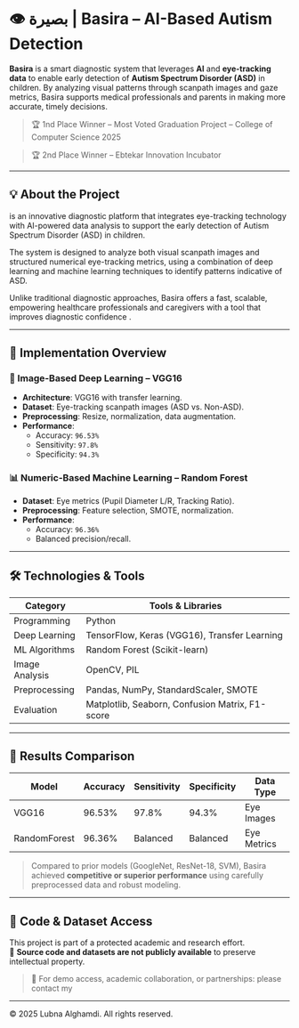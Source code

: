 # 👁️ بصيرة | Basira – AI-Based Autism Detection

**Basira** is a smart diagnostic system that leverages **AI** and **eye-tracking data** to enable early detection of **Autism Spectrum Disorder (ASD)** in children. By analyzing visual patterns through scanpath images and gaze metrics, Basira supports medical professionals and parents in making more accurate, timely decisions.

> 🏆 1nd Place Winner – Most Voted Graduation Project – College of Computer Science 2025

> 🏆 2nd Place Winner – Ebtekar Innovation Incubator  


---

## 💡 About the Project

 is an innovative diagnostic platform that integrates eye-tracking technology with AI-powered data analysis to support the early detection of Autism Spectrum Disorder (ASD) in children.

The system is designed to analyze both visual scanpath images and structured numerical eye-tracking metrics, using a combination of deep learning and machine learning techniques to identify patterns indicative of ASD.

Unlike traditional diagnostic approaches, Basira offers a fast, scalable, empowering healthcare professionals and caregivers with a tool that improves diagnostic confidence .

---

## 🧠 Implementation Overview

### 🔬 Image-Based Deep Learning – VGG16
- **Architecture**: VGG16 with transfer learning.
- **Dataset**: Eye-tracking scanpath images (ASD vs. Non-ASD).
- **Preprocessing**: Resize, normalization, data augmentation.
- **Performance**:
  - Accuracy: `96.53%`
  - Sensitivity: `97.8%`
  - Specificity: `94.3%`

### 📊 Numeric-Based Machine Learning – Random Forest
- **Dataset**: Eye metrics (Pupil Diameter L/R, Tracking Ratio).
- **Preprocessing**: Feature selection, SMOTE, normalization.
- **Performance**:
  - Accuracy: `96.36%`
  - Balanced precision/recall.

---

## 🛠️ Technologies & Tools

| Category       | Tools & Libraries                                             |
|----------------|--------------------------------------------------------------|
| Programming    | Python                                                       |
| Deep Learning  | TensorFlow, Keras (VGG16), Transfer Learning                 |
| ML Algorithms  | Random Forest (Scikit-learn)                                 |
| Image Analysis | OpenCV, PIL                                                  |
| Preprocessing  | Pandas, NumPy, StandardScaler, SMOTE                         |
| Evaluation     | Matplotlib, Seaborn, Confusion Matrix, F1-score              |

---

## 🔬 Results Comparison

| Model       | Accuracy | Sensitivity | Specificity | Data Type       |
|-------------|----------|-------------|-------------|-----------------|
| VGG16       | 96.53%   | 97.8%       | 94.3%       | Eye Images      |
| RandomForest| 96.36%   | Balanced    | Balanced    | Eye Metrics     |

> Compared to prior models (GoogleNet, ResNet-18, SVM), Basira achieved **competitive or superior performance** using carefully preprocessed data and robust modeling.

---

## 🔐 Code & Dataset Access

This project is part of a protected academic and research effort.  
📁 **Source code and datasets are not publicly available** to preserve intellectual property.

> 📩 For demo access, academic collaboration, or partnerships: please contact my
---


© 2025 Lubna Alghamdi. All rights reserved.
